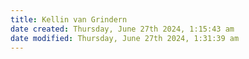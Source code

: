 ```yaml
---
title: Kellin van Grindern
date created: Thursday, June 27th 2024, 1:15:43 am
date modified: Thursday, June 27th 2024, 1:31:39 am
---
```

